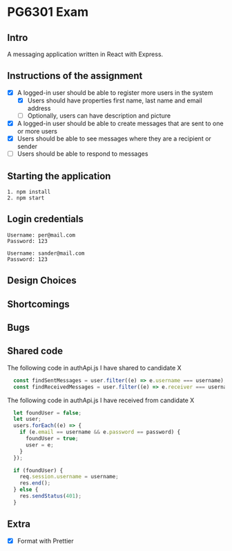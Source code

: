 # PG6301 Exam

## Intro
A messaging application written in React with Express.

## Instructions of the assignment
* [x] A logged-in user should be able to register more users in the system
    * [x] Users should have properties first name, last name and email address
    * [ ] Optionally, users can have description and picture
* [x] A logged-in user should be able to create messages that are sent to one or more users
* [x] Users should be able to see messages where they are a recipient or sender
* [ ] Users should be able to respond to messages

## Starting the application
```
1. npm install
2. npm start
```

## Login credentials
```
Username: per@mail.com
Password: 123

Username: sander@mail.com
Password: 123
```

## Design Choices

## Shortcomings

## Bugs

## Shared code
The following code in authApi.js I have shared to candidate X
```js
  const findSentMessages = user.filter((e) => e.username === username);
  const findReceivedMessages = user.filter((e) => e.receiver === username);
```

The following code in authApi.js I have received from candidate X
```js
  let foundUser = false;
  let user;
  users.forEach((e) => {
    if (e.email == username && e.password == password) {
      foundUser = true;
      user = e;
    }
  });

  if (foundUser) {
    req.session.username = username;
    res.end();
  } else {
    res.sendStatus(401);
  }
```


## Extra
* [x] Format with Prettier